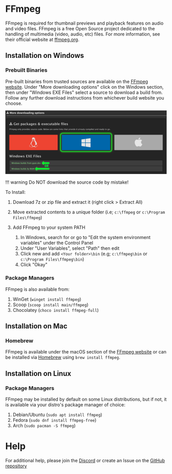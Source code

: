 # FFmpeg

FFmpeg is required for thumbnail previews and playback features on audio and video files. FFmpeg is a free Open Source project dedicated to the handling of multimedia (video, audio, etc) files. For more information, see their official website at [ffmpeg.org](https://www.ffmpeg.org/).

## Installation on Windows

### Prebuilt Binaries

Pre-built binaries from trusted sources are available on the [FFmpeg website](https://www.ffmpeg.org/download.html). Under "More downloading options" click on the Windows section, then under "Windows EXE Files" select a source to download a build from. Follow any further download instructions from whichever build website you choose.

![Windows Download Location](../assets/ffmpeg_windows_download.png)

<!-- prettier-ignore -->
!!! warning
    Do NOT download the source code by mistake!

To Install:

1. Download 7z or zip file and extract it (right click > Extract All)
2. Move extracted contents to a unique folder (i.e; `c:\ffmpeg` or `c:\Program Files\ffmpeg`)
3. Add FFmpeg to your system PATH

    1. In Windows, search for or go to "Edit the system environment variables" under the Control Panel
    2. Under "User Variables", select "Path" then edit
    3. Click new and add `<Your folder>\bin` (e.g; `c:\ffmpeg\bin` or `c:\Program Files\ffmpeg\bin`)
    4. Click "Okay"

### Package Managers

FFmpeg is also available from:

1. WinGet (`winget install ffmpeg`)
2. Scoop (`scoop install main/ffmpeg`)
3. Chocolatey (`choco install ffmpeg-full`)

## Installation on Mac

### Homebrew

FFmpeg is available under the macOS section of the [FFmpeg website](https://www.ffmpeg.org/download.html) or can be installed via [Homebrew](https://brew.sh/) using `brew install ffmpeg`.

## Installation on Linux

### Package Managers

FFmpeg may be installed by default on some Linux distributions, but if not, it is available via your distro's package manager of choice:

1. Debian/Ubuntu (`sudo apt install ffmpeg`)
2. Fedora (`sudo dnf install ffmpeg-free`)
3. Arch (`sudo pacman -S ffmpeg`)

# Help

For additional help, please join the [Discord](https://discord.gg/hRNnVKhF2G) or create an Issue on the [GitHub repository](https://github.com/TagStudioDev/TagStudio)
